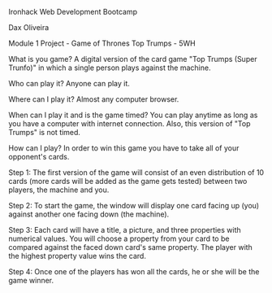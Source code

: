 Ironhack Web Development Bootcamp

Dax Oliveira

Module 1 Project - Game of Thrones Top Trumps - 5WH

What is you game? 
A digital version of the card game  "Top Trumps (Super Trunfo)" in which a single person plays against the machine.

Who can play it? 
Anyone can play it.

Where can I play it?
Almost any computer browser.

When can I play it and is the game timed?
You can play anytime as long as you have a computer with internet connection. Also, this version of "Top Trumps" is not timed.

How can I play?
In order to win this game you have to take all of your opponent's cards.
 
Step 1: The first version of the game will consist of an even distribution of 10 cards (more cards will be added as the game gets tested) between two players, the machine and you.

Step 2: To start the game, the window will display one card facing up (you) against another one facing down (the machine). 

Step 3: Each card will have a title, a picture, and three properties with numerical values. You will choose a property from your card to be compared against the faced down card's same property. The player with the highest property value wins the card.

Step 4: Once one of the players has won all the cards, he or she will be the game winner.
